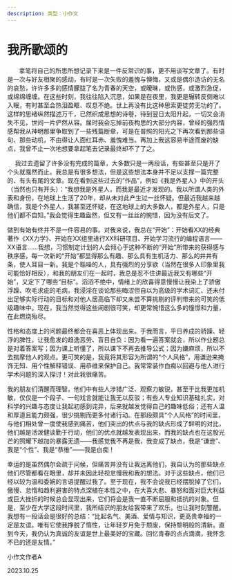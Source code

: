 ```yaml
---
description: 类型：小作文
---
```


# 我所歌颂的



&nbsp;&nbsp;&nbsp;&nbsp;&nbsp;&nbsp;&nbsp;拿笔将自己的所思所想记录下来是一件反常识的事，更不用谈写文章了。有时是一次与好友相聚的感动，有时是一次失败的羞愧与懊悔，又或是偶尔造访的无名的哀愁，许许多多的感情朦胧了名为青春的天空，或暧昧，或伤感，或激烈急促，或绵绵缠缠。在这些时刻，我往往陷入沉思，如果是在夜里，我更是辗转反侧难以入眠，有时甚至会热泪盈眶、叹息不绝。世上再没有比这种思索更徒劳无功的了。这样的思绪纵然描述万千，已然织成思想的诗卷，待到翌日太阳升起，一切又会消失不见，世间一片俨然从容。届时我会忘掉前夜构思的大部分内容，曾经的强烈情感帮我从神明那里争取到了一些残篇断章，可是在普照的阳光之下再次看到那些语句、那些动机，不由得让人面红耳赤、羞愧难当。再加上我这容易半途而废的缺点，我曾不止一次地想要拿起笔去记录最终却不了了之。

&emsp;      我过去遗留了许多没有完成的篇章，大多数只是一两段话，有些甚至只是开了个头就戛然而止。我总是有很多想法，但是这些想法本身并不足以支撑一篇完整的、有头有尾的文章。现在看到这些过去的“作品”，例如《我是外星人》中的开头（当然也只有开头）：“我想我是外星人，而我是最近才发现的。我以所谓人类的外表和身份，在地球上生活了20年，却从未对此产生过一丝怀疑。但最近我越来越确信，我是个外星人，我甚至还怀疑，在这地球上的大多数人，都是外星人，只是他们都不自知。”我会觉得生趣盎然，但又有一丝丝的惋惜，因为没有后文了。

&#x20;      做到有始有终并不是一件容易的事。对我来说，我总在“开始”：开始看XX的经典著作《XX力学》、开始在XX组里进行XX科研项目、开始学习流行的编程语言——XX语言......我想，习惯制定计划的人会倾心于这种不断的“开始”所带来的获得感与秩序感，每一次新的“开始”都显得那么有趣、那么具有生机活力、那么的井井有条，使人耳目一新。我是个聒噪的人，具有强烈的分享欲（当然在很多人印象里我可能恰好相反），和我的朋友们在一起时，我总是忍不住讲最近我又有哪些“开始”，又定下了哪些“目标”。滔滔不绝中，情绪上的欣喜得意慢慢让我染上了骄傲浮躁、吹毛求疵的毛病，我浸淫在谈论那些晦涩但自以为高级的学术词汇、还未付出足够实际行动的目标和对他人居高临下却又未尝不算挑剔的评判带来的可笑的低级趣味中。现在，我当然觉得这些闹剧很可笑，却更常惋惜这么多的憧憬和力量，在此燃烧殆尽。

&#x20;      性格和态度上的问题最终都会在喜恶上体现出来。于我而言，平日养成的骄躁、轻浮的脾性，让我愈发的趋逸恶劳、盲目自负：因为看一遍答案就会，所以作业题总是对着答案写；因为课上听懂了，所以课下不再去推导公式；因为嫌麻烦，所以不去揣摩他人的观点。更可笑的是，我竟将其形容为所谓的“个人风格”，用谦逊来掩饰无知、用个性解释错误、用恭维来保护自己。我常常装作白痴以回避与他人进行学术问题的深入探讨！对此我很痛苦。

&#x20;      我的朋友们清醒而理智。他们中有些人涉猎广泛、观察力敏锐，甚至于比我更加机敏，仅仅是一个段子、一句戏言就能让我无以反驳；有些人专业知识基础扎实，对科学的兴趣与态度让我起初感到诧异，后来就越发觉得自己的趣味低俗；还有人温和厚道且能力颇强，很少挑剔而更多付诸行动。在那段颇具“个人风格”的时间里，与他们相处曾一度使我感到痛苦，他们突出的优点与我的缺点形成了鲜明的对比，他们越是活泼健谈勤于行动，他们的优点就越发表现出来，而我的缺点也在这股光芒的照耀下越加的暴露无遗——我感觉我不再是我，我变成了缺点，我是“谦逊”、我是“个性”、我是“恭维”——我是白痴！

&#x20;       幸运的是虽然偶尔会疏于问候，但痛苦并没有让我远离他们，我自认为的那些缺点他们尽管都看在眼里，却并未因此轻视怠慢我和我的想法。对于这些缺点，他们已经以较为温和委婉的言语提醒过我了。至于现在，我不会说我已经摆脱掉了它们，傲慢、怠惰和趋利避害的特点深植在本性之中，在大喜大悲、暴怒和面对巨大利益或巨大挫折的时候总会显现出来，它们将会是我一直不断屈服和抵抗的对象。但是，至少在大学这段时间里，我所结识的朋友给我带来了欢乐，也让我时刻警醒。我想有一段话会是很好的总结：“比起名气、美酒、爱情与知识，更高贵幸福的一定是友谊。唯有它使我挣脱了惰性，让年轻岁月免于颓废，保持黎明般的清新。直到今天，我仍认为真诚的友谊是世上最美好的宝藏。回忆青春的点点滴滴，我怀念不已的还是友情。”

小作文作者A

2023.10.25
